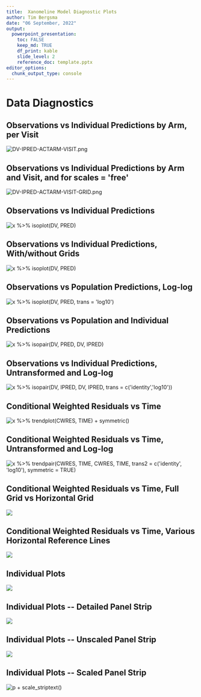 ```yaml
---
title:  Xanomeline Model Diagnostic Plots
author: Tim Bergsma
date: "06 September, 2022"
output:
  powerpoint_presentation:
    toc: FALSE
    keep_md: TRUE
    df_print: kable
    slide_level: 2
    reference_doc: template.pptx
editor_options: 
  chunk_output_type: console
---
```









# Data Diagnostics

## Observations vs Individual Predictions by Arm, per Visit

![DV-IPRED-ACTARM-VISIT.png](diagnostics_files/figure-pptx/DV-IPRED-ACTARM-VISIT-1.png)

## Observations vs Individual Predictions by Arm and Visit, and for scales = 'free'

![DV-IPRED-ACTARM-VISIT-GRID.png](diagnostics_files/figure-pptx/DV-IPRED-ACTARM-VISIT-GRID-1.png)

## Observations vs Individual Predictions

![x %>% isoplot(DV, PRED)](diagnostics_files/figure-pptx/DV-PRED-1.png)

## Observations vs Individual Predictions, With/without Grids

![x %>% isoplot(DV, PRED)](diagnostics_files/figure-pptx/DV-PRED-grids-1.png)

## Observations vs Population Predictions, Log-log

![x %>% isoplot(DV, PRED, trans = 'log10')](diagnostics_files/figure-pptx/DV-PRED-LOG-1.png)

## Observations vs Population and Individual Predictions

![x %>% isopair(DV, PRED, DV, IPRED)](diagnostics_files/figure-pptx/DV-PRED-DV-IPRED-1.png)

## Observations vs Individual Predictions, Untransformed and Log-log

![x %>% isopair(DV, IPRED, DV, IPRED, trans = c('identity','log10'))](diagnostics_files/figure-pptx/DV-IPRED-DV-IPRED-notrans-log-1.png)

## Conditional Weighted Residuals vs Time

![x %>% trendplot(CWRES, TIME) + symmetric()](diagnostics_files/figure-pptx/CWRES-TIME-1.png)

## Conditional Weighted Residuals vs Time, Untransformed and Log-log

![x %>% trendpair(CWRES, TIME, CWRES, TIME, trans2 = c('identity', 'log10'), symmetric = TRUE)](diagnostics_files/figure-pptx/CWRES-TIME-CWRES-TIME-untrans-log-1.png)

## Conditional Weighted Residuals vs Time, Full Grid vs Horizontal Grid

![](diagnostics_files/figure-pptx/CWRES-TIME-CWRES-TIME-horizonal-grid-1.png)<!-- -->

## Conditional Weighted Residuals vs Time, Various Horizontal Reference Lines

![](diagnostics_files/figure-pptx/CWRES-TIME-CWRES-TIME-reference-lines-1.png)<!-- -->

## Individual Plots

![](diagnostics_files/figure-pptx/individuals-1.png)<!-- -->


## Individual Plots -- Detailed Panel Strip

![](diagnostics_files/figure-pptx/individuals-detail-1.png)<!-- -->


## Individual Plots -- Unscaled Panel Strip

![](diagnostics_files/figure-pptx/individuals-detail-unscaled-1.png)<!-- -->

## Individual Plots -- Scaled Panel Strip

![p + scale_striptext()](diagnostics_files/figure-pptx/individuals-detail-scaled-1.png)

